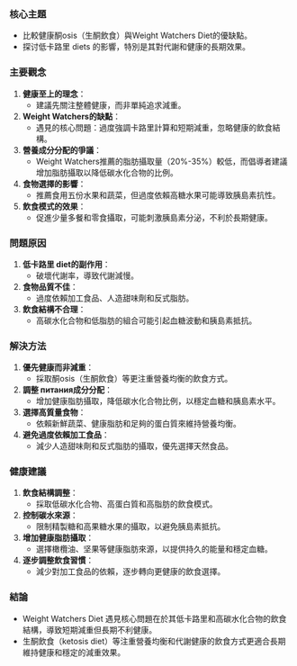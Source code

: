 ### 核心主題
- 比較健康酮osis（生酮飲食）與Weight Watchers Diet的優缺點。
- 探讨低卡路里 diets 的影響，特別是其對代謝和健康的長期效果。

### 主要觀念
1. **健康至上的理念**：
   - 建議先關注整體健康，而非單純追求減重。
2. **Weight Watchers的缺點**：
   - 遇見的核心問題：過度強調卡路里計算和短期減重，忽略健康的飲食結構。
3. **營養成分分配的爭議**：
   - Weight Watchers推薦的脂肪攝取量（20%-35%）較低，而倡導者建議增加脂肪攝取以降低碳水化合物的比例。
4. **食物選擇的影響**：
   - 推薦食用五份水果和蔬菜，但過度依賴高糖水果可能導致胰島素抗性。
5. **飲食模式的效果**：
   - 促進少量多餐和零食攝取，可能刺激胰島素分泌，不利於長期健康。

### 問題原因
1. **低卡路里 diet的副作用**：
   - 破壞代謝率，導致代謝減慢。
2. **食物品質不佳**：
   - 過度依賴加工食品、人造甜味劑和反式脂肪。
3. **飲食結構不合理**：
   - 高碳水化合物和低脂肪的組合可能引起血糖波動和胰島素抵抗。

### 解決方法
1. **優先健康而非減重**：
   - 採取酮osis（生酮飲食）等更注重營養均衡的飲食方式。
2. **調整 питания成分分配**：
   - 增加健康脂肪攝取，降低碳水化合物比例，以穩定血糖和胰島素水平。
3. **選擇高質量食物**：
   - 依賴新鮮蔬菜、健康脂肪和足夠的蛋白質來維持營養均衡。
4. **避免過度依賴加工食品**：
   - 減少人造甜味劑和反式脂肪的攝取，優先選擇天然食品。

### 健康建議
1. **飲食結構調整**：
   - 採取低碳水化合物、高蛋白質和高脂肪的飲食模式。
2. **控制碳水來源**：
   - 限制精製糖和高果糖水果的攝取，以避免胰島素抵抗。
3. **增加健康脂肪攝取**：
   - 選擇橄欖油、坚果等健康脂肪來源，以提供持久的能量和穩定血糖。
4. **逐步調整飲食習慣**：
   - 減少對加工食品的依賴，逐步轉向更健康的飲食選擇。

### 結論
- Weight Watchers Diet 遇見核心問題在於其低卡路里和高碳水化合物的飲食結構，導致短期減重但長期不利健康。
- 生酮飲食（ketosis diet）等注重營養均衡和代謝健康的飲食方式更適合長期維持健康和穩定的減重效果。
